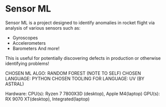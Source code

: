 # Sensor ML

Sensor ML is a project designed to identify anomalies in rocket flight via analysis of various sensors such as:
- Gyroscopes
- Accelerometers
- Barometers
And more!

This is useful for potentially discovering defects in production or otherwise identifying problems!

CHOSEN ML ALGO: RANDOM FOREST (NOTE TO SELF)
CHOSEN LANGUAGE: PYTHON
CHOSEN TOOLING FOR LANGUAGE: UV (BY ASTRAL)

Hardware:
CPU(s): Ryzen 7 7800X3D (desktop), Apple M4(laptop)
GPU(s): RX 9070 XT(desktop), Integrated(laptop)


